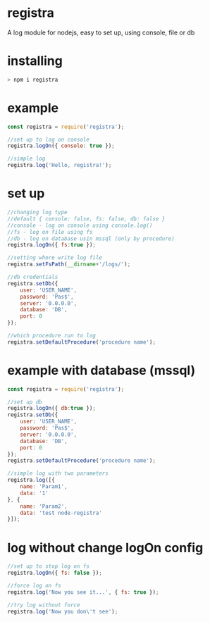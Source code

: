# registra
A log module for nodejs, easy to set up, using console, file or db

# installing

```sh
> npm i registra
```

# example

```js
const registra = require('registra');

//set up to log on console
registra.logOn({ console: true });

//simple log
registra.log('Hello, registra!');
```

# set up

```js
//changing log type
//default { console: false, fs: false, db: false }
//console - log on console using console.log()
//fs - log on file using fs
//db - log on database usin mssql (only by procedure)
registra.logOn({ fs:true });

//setting where write log file
registra.setFsPath(__dirname+'/logs/');

//db credentials
registra.setDb({
    user: 'USER_NAME',
    password: 'Pas$',
    server: '0.0.0.0',
    database: 'DB',
    port: 0
});

//which procedure run to log
registra.setDefaultProcedure('procedure name');
```

# example with database (mssql)

```js
const registra = require('registra');

//set up db
registra.logOn({ db:true });
registra.setDb({
    user: 'USER_NAME',
    password: 'Pas$',
    server: '0.0.0.0',
    database: 'DB',
    port: 0
});
registra.setDefaultProcedure('procedure name');

//simple log with two parameters
registra.log([{
    name: 'Param1',
    data: '1'
}, {
    name: 'Param2',
    data: 'test node-registra'
}]);
```

# log without change logOn config

```js
//set up to stop log on fs
registra.logOn({ fs: false });

//force log on fs
registra.log('Now you see it...', { fs: true });

//try log without force
registra.log('Now you don\'t see');
```